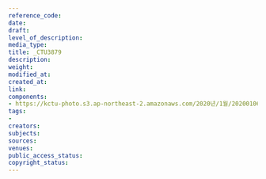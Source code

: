 ```yaml
---
reference_code: 
date: 
draft: 
level_of_description: 
media_type: 
title: _CTU3879
description: 
weight: 
modified_at: 
created_at: 
link: 
components:
- https://kctu-photo.s3.ap-northeast-2.amazonaws.com/2020년/1월/20200106_마사회+고+문중원+기수+죽음의+진상규명과+책임자+처벌+위한+시민대책위원회+청와대+상여+행진/_CTU3879.jpg
tags:
- 
creators: 
subjects: 
sources: 
venues: 
public_access_status: 
copyright_status: 
---
```

